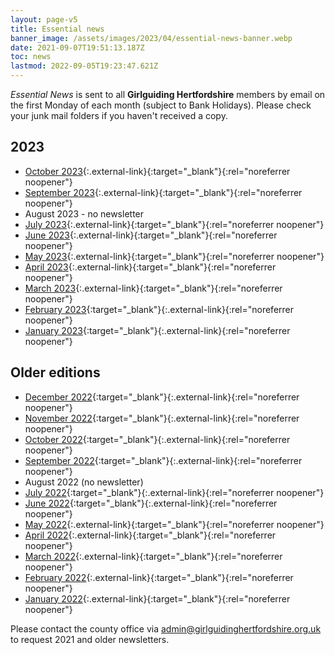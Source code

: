 ```yaml
---
layout: page-v5
title: Essential news
banner_image: /assets/images/2023/04/essential-news-banner.webp
date: 2021-09-07T19:51:13.187Z
toc: news
lastmod: 2022-09-05T19:23:47.621Z
---
```

_Essential News_ is sent to all **Girlguiding Hertfordshire** members by email on the first Monday of each month (subject to Bank Holidays). Please check your junk mail folders if you haven't received a copy.

## 2023

- [October 2023](https://mailchi.mp/1fce6bf37e68/oct-2023-essential-news-10389944){:.external-link}{:target="_blank"}{:rel="noreferrer noopener"}
- [September 2023](https://mailchi.mp/cbdf30ab51f0/sept-2023-essential-news-10382151){:.external-link}{:target="_blank"}{:rel="noreferrer noopener"}
- August 2023 - no newsletter
- [July 2023](https://mailchi.mp/688c762302e6/july-2023-essential-news-10378247){:.external-link}{:target="_blank"}{:rel="noreferrer noopener"}
- [June 2023](https://mailchi.mp/701ceb80fec0/june-2023-essential-news-10373523){:.external-link}{:target="_blank"}{:rel="noreferrer noopener"}
- [May 2023](https://mailchi.mp/d63bc656427b/may-2023-essential-news-10369035){:.external-link}{:target="_blank"}{:rel="noreferrer noopener"}
- [April 2023](https://mailchi.mp/e8a8673ca1db/april-2023-essential-news-10364515){:.external-link}{:target="_blank"}{:rel="noreferrer noopener"}
- [March 2023](https://mailchi.mp/09b28eab33fc/march-2023-essential-news-10359783){:.external-link}{:target="_blank"}{:rel="noreferrer noopener"}
- [February 2023](https://mailchi.mp/1400c000f351/february-2023-essential-news-10332635){:target="_blank"}{:.external-link}{:rel="noreferrer noopener"}
- [January 2023](https://mailchi.mp/dda0669819dd/january-2023-essential-news-10122423){:target="_blank"}{:.external-link}{:rel="noreferrer noopener"}

## Older editions

- [December 2022](https://mailchi.mp/1951b4f9db28/december-2022-essential-news-10111127){:target="_blank"}{:.external-link}{:rel="noreferrer noopener"}
- [November 2022](https://mailchi.mp/de4c603fc70c/november-2022-essential-news-9761519){:target="_blank"}{:.external-link}{:rel="noreferrer noopener"}
- [October 2022](https://mailchi.mp/fa958ee957d9/october-2022-essential-news-9004423){:target="_blank"}{:.external-link}{:rel="noreferrer noopener"}
- [September 2022](https://mailchi.mp/ec89a5e1d512/september-2022-essential-news-8989239){:target="_blank"}{:.external-link}{:rel="noreferrer noopener"}
- August 2022 (no newsletter)
- [July 2022](https://mailchi.mp/f50de01f9a68/july-2022-essential-news-8869943){:target="_blank"}{:.external-link}{:rel="noreferrer noopener"}
- [June 2022](https://mailchi.mp/f17447aa9729/june-2022-essential-news-8847787){:target="_blank"}{:.external-link}{:rel="noreferrer noopener"}
- [May 2022](https://mailchi.mp/3bf98f39f986/may-2022-essential-news-6200821){:.external-link}{:target="_blank"}{:rel="noreferrer noopener"}
- [April 2022](https://mailchi.mp/950a4e310491/april-2022-essential-news-6183949){:.external-link}{:target="_blank"}{:rel="noreferrer noopener"}
- [March 2022](https://mailchi.mp/4d874af2c275/march-2022-essential-news){:.external-link}{:target="_blank"}{:rel="noreferrer noopener"}
- [February 2022](https://mailchi.mp/98abc6c499f0/feb-2022-essential-news-6118194){:.external-link}{:target="_blank"}{:rel="noreferrer noopener"}
- [January 2022](https://mailchi.mp/a3aed69df64d/jan-2022-essential-news-5015594?e=3599adf2bf){:.external-link}{:target="_blank"}{:rel="noreferrer noopener"}

Please contact the county office via <admin@girlguidinghertfordshire.org.uk> to request 2021 and older newsletters.
